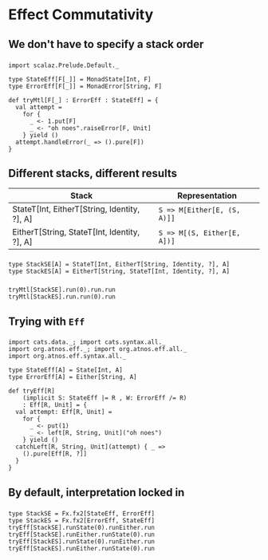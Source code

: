 # Effect Commutativity

## We don't have to specify a stack order

###

```tut:invisible
import scalaz.Prelude.Default._
```

```tut:silent
type StateEff[F[_]] = MonadState[Int, F]
type ErrorEff[F[_]] = MonadError[String, F]

def tryMtl[F[_] : ErrorEff : StateEff] = {
  val attempt =
    for {
      _ <- 1.put[F]
      _ <- "oh noes".raiseError[F, Unit]
    } yield ()
  attempt.handleError(_ => ().pure[F])
}
```

## Different stacks, different results

Stack                                        | Representation
---------------------------------------------|----------------------------
StateT[Int, EitherT[String, Identity, ?], A] | `S => M[Either[E, (S, A)]]`
EitherT[String, StateT[Int, Identity, ?], A] | `S => M[(S, Either[E, A])]`

###

```tut:silent
type StackSE[A] = StateT[Int, EitherT[String, Identity, ?], A]
type StackES[A] = EitherT[String, StateT[Int, Identity, ?], A]
```

###

```tut
tryMtl[StackSE].run(0).run.run
tryMtl[StackES].run.run(0).run
```

## Trying with `Eff`

###

```tut:silent:reset
import cats.data._; import cats.syntax.all._
import org.atnos.eff._; import org.atnos.eff.all._
import org.atnos.eff.syntax.all._

type StateEff[A] = State[Int, A]
type ErrorEff[A] = Either[String, A]

def tryEff[R]
    (implicit S: StateEff |= R , W: ErrorEff /= R)
    : Eff[R, Unit] = {
  val attempt: Eff[R, Unit] =
    for {
      _ <- put(1)
      _ <- left[R, String, Unit]("oh noes")
    } yield ()
  catchLeft[R, String, Unit](attempt) { _ =>
    ().pure[Eff[R, ?]]
  }
}
```

## By default, interpretation locked in

###

```tut
type StackSE = Fx.fx2[StateEff, ErrorEff]
type StackES = Fx.fx2[ErrorEff, StateEff]
tryEff[StackSE].runState(0).runEither.run
tryEff[StackSE].runEither.runState(0).run
tryEff[StackES].runState(0).runEither.run
tryEff[StackES].runEither.runState(0).run
```
